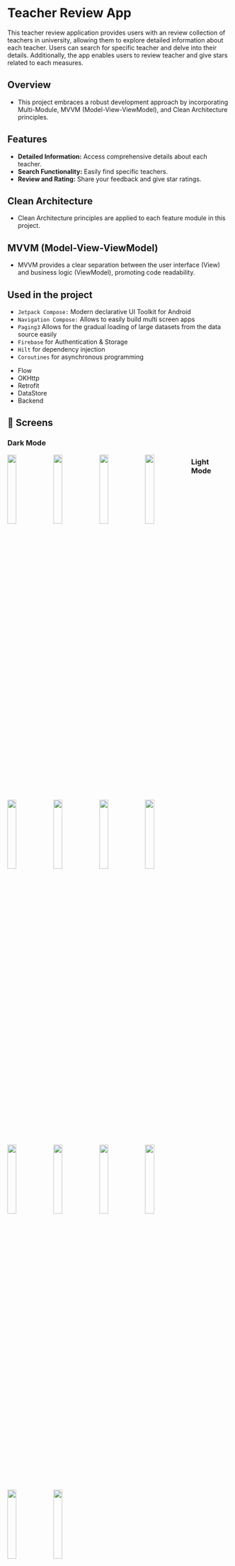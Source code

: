 # Teacher Review App

This teacher review application provides users with an review collection of teachers in university, allowing them to explore detailed information about each teacher. Users can search for specific teacher and delve into their details. Additionally, the app enables users to review teacher and give stars related to each measures. 

## Overview
- This project embraces a robust development approach by incorporating Multi-Module, MVVM (Model-View-ViewModel), and Clean Architecture principles.

## Features

- **Detailed Information:** Access comprehensive details about each teacher.
- **Search Functionality:** Easily find specific teachers.
- **Review and Rating:** Share your feedback and give star ratings.


## Clean Architecture
- Clean Architecture principles are applied to each feature module in this project.

## MVVM (Model-View-ViewModel)
- MVVM provides a clear separation between the user interface (View) and business logic (ViewModel), promoting code readability.


    
## Used in the project

*  `Jetpack Compose:`  Modern declarative UI Toolkit for Android
*  `Navigation Compose:`  Allows to easily build multi screen apps
 *  `Paging3`  Allows for the gradual loading of large datasets from the data source easily
 *  `Firebase`  for Authentication & Storage
 *  `Hilt` for dependency injection
 *  `Coroutines` for asynchronous programming
- Flow
- OKHttp
- Retrofit
- DataStore
- Backend

## 📸 Screens

### Dark Mode

<div>
  <img align="left" src="https://github.com/utkarshxf/Teacher_Review/assets/78771861/cc19d954-635f-4afb-8f77-274bdc482811" width="20%">
  <img align="left" src="https://github.com/utkarshxf/Teacher_Review/assets/78771861/93f2920b-9a7c-4c72-a87a-9d6a93fa3963" width="20%">
  <img align="left" src="https://github.com/utkarshxf/Teacher_Review/assets/78771861/ba994951-0076-4044-a5a0-6c627f3b82f8" width="20%">
  <img align="left" src="https://github.com/utkarshxf/Teacher_Review/assets/78771861/ef079b02-c099-4a94-8cda-f08d4c476279" width="20%">
  <img align="left" src="https://github.com/utkarshxf/Teacher_Review/assets/78771861/bbe968aa-75a8-4ea3-81c4-b75daf08aba0" width="20%">
  <img align="left" src="https://github.com/utkarshxf/Teacher_Review/assets/78771861/311b294c-0ae9-4aec-a6a3-eea206b9cece" width="20%">
  <img align="left" src="https://github.com/utkarshxf/Teacher_Review/assets/78771861/012952aa-e519-4675-a41c-eb7db1cd984d" width="20%">
  <img align="left" src="https://github.com/utkarshxf/Teacher_Review/assets/78771861/8b7e3462-6998-4843-a999-270bd74c404d" width="20%">
  <img align="left" src="https://github.com/utkarshxf/Teacher_Review/assets/78771861/d2a1c2c7-6c70-49e9-a363-9b2523ee771b" width="20%">
  <img align="left" src="https://github.com/utkarshxf/Teacher_Review/assets/78771861/a3bb4a52-fea2-48b7-a201-eec3829305f8" width="20%">
</div>

### Light Mode
<!-- Light Mode -->
<div>
  <img align="left" src="https://github.com/utkarshxf/Teacher_Review/assets/78771861/e2c06d76-4a88-4e3a-b2a8-9ac534cb04b0" width="20%">
  <img align="left" src="https://github.com/utkarshxf/Teacher_Review/assets/78771861/21e0a1f0-42bf-484e-9620-9ee731fe4249" width="20%">
  <img align="left" src="https://github.com/utkarshxf/Teacher_Review/assets/78771861/dff91623-01a2-4ab6-8809-da6a75de795d" width="20%">
  <img align="left" src="https://github.com/utkarshxf/Teacher_Review/assets/78771861/c34fa34d-9180-4aaf-8412-d2a78acacb3d" width="20%">
</div>

